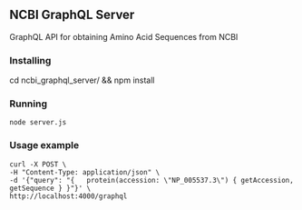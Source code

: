 ## NCBI GraphQL Server

GraphQL API for obtaining Amino Acid Sequences from NCBI

### Installing
cd ncbi_graphql_server/ && npm install 

### Running 
``` node server.js ```

### Usage example  
```
curl -X POST \
-H "Content-Type: application/json" \
-d '{"query": "{   protein(accession: \"NP_005537.3\") { getAccession, getSequence } }"}' \
http://localhost:4000/graphql
```